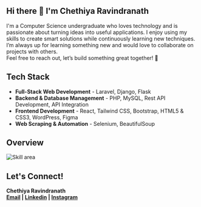 ## Hi there 👋 I'm Chethiya Ravindranath
I'm a Computer Science undergraduate who loves technology and is passionate about turning ideas into useful applications. I enjoy using my skills to create smart solutions while continuously learning new techniques.
<br>I’m always up for learning something new and would love to collaborate on projects with others.
<br>Feel free to reach out, let’s build something great together! 💫

## Tech Stack  
- **Full-Stack Web Development** - Laravel, Django, Flask
- **Backend & Database Management** - PHP, MySQL, Rest API Development, API Integration
- **Frontend Development** - React, Tailwind CSS, Bootstrap, HTML5 & CSS3, WordPress, Figma
- **Web Scraping & Automation** - Selenium, BeautifulSoup

## Overview  
![Skill area](https://github-readme-stats.vercel.app/api/top-langs/?username=ch3thiya&layout=compact&theme=radical)  

## Let's Connect!  
<b>Chethiya Ravindranath<b>
<br>
<a href="ac.ravindranathbc@gmail.com">Email</a> | <a href="https://www.linkedin.com/in/chethiya-ravindranath-64a1b5329/">Linkedin</a> | <a href="https://www.instagram.com/ch3thiya">Instagram</a>
</p> 

